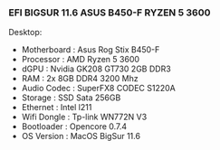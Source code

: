 ### EFI BIGSUR 11.6 ASUS B450-F RYZEN 5 3600

Desktop:
- Motherboard : Asus Rog Stix B450-F
- Processor : AMD Ryzen 5 3600
- dGPU : Nvidia GK208 GT730 2GB DDR3
- RAM : 2x 8GB DDR4 3200 Mhz
- Audio Codec : SuperFX8 CODEC S1220A
- Storage : SSD Sata 256GB
- Ethernet : Intel l211
- Wifi Dongle : Tp-link WN772N V3
- Bootloader : Opencore 0.7.4
- OS Version : MacOS BigSur 11.6
